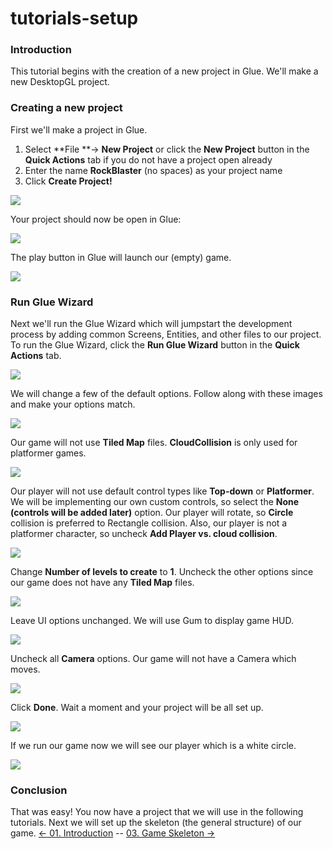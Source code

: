 # tutorials-setup

### Introduction

This tutorial begins with the creation of a new project in Glue. We'll make a new DesktopGL project.

### Creating a new project

First we'll make a project in Glue.

1. Select \*\*File \*\*-> **New Project** or click the **New Project** button in the **Quick Actions** tab if you do not have a project open already
2. Enter the name **RockBlaster** (no spaces) as your project name
3. Click **Create Project!**

![](../../../media/2021-03-img\_604c33592c440.png)

Your project should now be open in Glue:

![](../../../media/2021-03-img\_604c33a969fb2.png)

The play button in Glue will launch our (empty) game.

![](../../../media/2021-03-img\_604c33fbe290b.png)

### Run Glue Wizard

Next we'll run the Glue Wizard which will jumpstart the development process by adding common Screens, Entities, and other files to our project. To run the Glue Wizard, click the **Run Glue Wizard** button in the **Quick Actions** tab.

![](../../../media/2021-03-img\_604cca6013255.png)

We will change a few of the default options.  Follow along with these images and make your options match.

![](../../../media/2021-03-img\_604ccb4565272.png)

Our game will not use **Tiled Map** files. **CloudCollision** is only used for platformer games.

![](../../../media/2021-03-img\_604cd9b173eb9.png)

Our player will not use default control types like **Top-down** or **Platformer**. We will be implementing our own custom controls, so select the **None (controls will be added later)** option. Our player will rotate, so **Circle** collision is preferred to Rectangle collision. Also, our player is not a platformer character, so uncheck **Add Player vs. cloud collision**.

![](../../../media/2021-03-img\_604ccbd094f2b.png)

Change **Number of levels to create** to **1**. Uncheck the other options since our game does not have any **Tiled Map** files.

![](../../../media/2021-03-img\_604ccc08b53ac.png)

Leave UI options unchanged. We will use Gum to display game HUD.

![](../../../media/2021-03-img\_604ccc47ed09b.png)

Uncheck all **Camera** options. Our game will not have a Camera which moves.

![](../../../media/2021-03-img\_604ccc6b0057b.png)

Click **Done**. Wait a moment and your project will be all set up.

![](../../../media/2021-03-img\_604cccc45fcc2.png)

If we run our game now we will see our player which is a white circle.

![](../../../media/2021-03-img\_604cda3d3d060.png)

### Conclusion

That was easy! You now have a project that we will use in the following tutorials. Next we will set up the skeleton (the general structure) of our game. [<- 01. Introduction](tutorials-introduction.md) -- [03. Game Skeleton ->](tutorials-game-skeleton.md)
